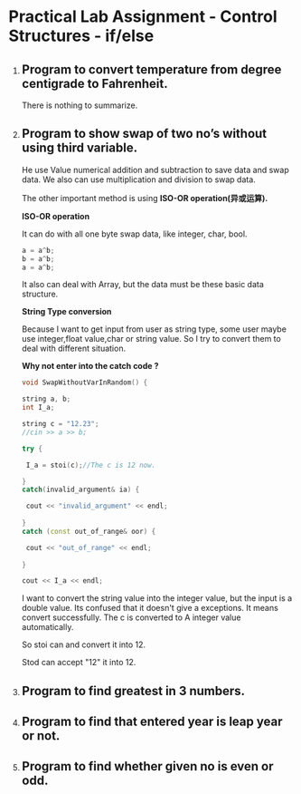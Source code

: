 # Practical Lab Assignment - Control Structures - if/else

1. ## Program to convert temperature from degree centigrade to Fahrenheit.

   There is nothing to summarize.

2. ## Program to show swap of two no’s without using third variable.

   He use Value numerical addition and subtraction to save data and swap data. We also can use multiplication and division to swap data.

   The other important method is using **ISO-OR operation(异或运算).**

   **ISO-OR operation**

   It can do with all one byte swap data, like integer, char, bool.

   ```c++
   a = a^b; 
   b = a^b; 
   a = a^b;
   ```

   It also can deal with Array, but the data must be these basic data structure.

   **String Type conversion**

   Because I want to get input from user as string type, some user maybe use integer,float value,char or string value. So I try to convert them to deal with different situation.

   **Why not enter into the catch code ?**

   ```c++
   void SwapWithoutVarInRandom() {
   
   string a, b;
   int I_a;
   
   string c = "12.23";
   //cin >> a >> b;
   
   try {
   
   	I_a = stoi(c);//The c is 12 now.
   
   }
   catch(invalid_argument& ia) {
   
   	cout << "invalid_argument" << endl;
   	
   }
   catch (const out_of_range& oor) {
   
   	cout << "out_of_range" << endl;
   	
   }
   
   cout << I_a << endl;
   ```
   I want to convert the string value into the integer value, but the input is a double value. Its confused that it doesn't give a exceptions. It means convert successfully. The c is converted to A integer value automatically.

   So stoi can  and convert it into 12.

   Stod can accept "12" it into 12.

3. ## Program to find greatest in 3 numbers.

   

4. ## Program to find that entered year is leap year or not.

5. ## Program to find whether given no is even or odd.
